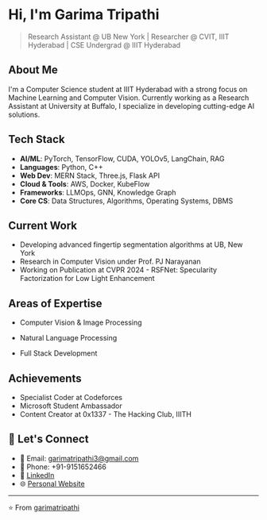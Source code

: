 #  Hi, I'm Garima Tripathi

>  Research Assistant @ UB New York | Researcher @ CVIT, IIIT Hyderabad | CSE Undergrad @ IIIT Hyderabad

##  About Me
I'm a Computer Science student at IIIT Hyderabad with a strong focus on Machine Learning and Computer Vision. Currently working as a Research Assistant at University at Buffalo, I specialize in developing cutting-edge AI solutions.

##  Tech Stack
- **AI/ML**: PyTorch, TensorFlow, CUDA, YOLOv5, LangChain, RAG
- **Languages**: Python, C++
- **Web Dev**: MERN Stack, Three.js, Flask API
- **Cloud & Tools**: AWS, Docker, KubeFlow
- **Frameworks**: LLMOps, GNN, Knowledge Graph
- **Core CS**: Data Structures, Algorithms, Operating Systems, DBMS

##  Current Work
-  Developing advanced fingertip segmentation algorithms at UB, New York
-  Research in Computer Vision under Prof. PJ Narayanan
-  Working on Publication at CVPR 2024 - RSFNet: Specularity Factorization for Low Light Enhancement
<!-- 
##  Featured Projects
-  [AI-Powered Cold Email Generator](project-link) - LangChain & RAG based personalized outreach system
-  [Potato Disease Classification](project-link) - End-to-end ML system with 99% accuracy
-  [Object Segmentation System](project-link) - Advanced Video Object Segmentation research -->

## Areas of Expertise
- Computer Vision & Image Processing
<!-- - Deep Learning & Neural Networks -->
- Natural Language Processing
<!-- - Real-time AI Systems -->
- Full Stack Development

##  Achievements
-  Specialist Coder at Codeforces
-  Microsoft Student Ambassador
-  Content Creator at 0x1337 - The Hacking Club, IIITH

## 🤝 Let's Connect
- 📧 Email: garimatripathi3@gmail.com
- 📱 Phone: +91-9151652466
- 💼 [LinkedIn](garimatripathi)
- 🌐 [Personal Website](garimatripathi)

---
⭐️ From [garimatripathi](https://github.com/garimatripathi)
